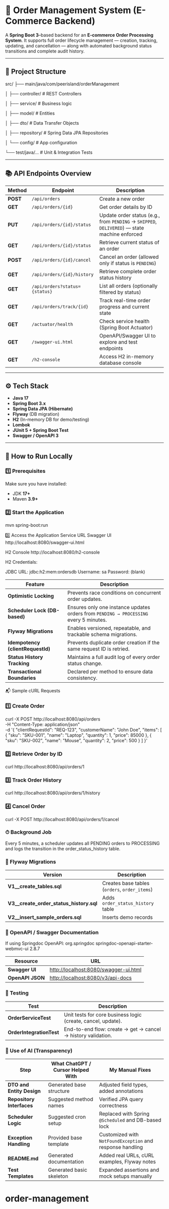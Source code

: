 # 🛒 Order Management System (E-Commerce Backend)

A **Spring Boot 3**–based backend for an **E-commerce Order Processing System**.
It supports full order lifecycle management — creation, tracking, updating, and cancellation — along with automated background status transitions and complete audit history.

---

## 🧱 Project Structure

src/
├── main/java/com/peerisland/orderManagement

│ ├── controller/ # REST Controllers

│ ├── service/ # Business logic

│ ├── model/ # Entities

│ ├── dto/ # Data Transfer Objects

│ ├── repository/ # Spring Data JPA Repositories

│ └── config/ # App configuration

└── test/java/... # Unit & Integration Tests


---

## 📚 API Endpoints Overview

| Method | Endpoint | Description |
|---------|-----------|-------------|
| **POST** | `/api/orders` | Create a new order |
| **GET** | `/api/orders/{id}` | Get order details by ID |
| **PUT** | `/api/orders/{id}/status` | Update order status (e.g., from `PENDING` → `SHIPPED`, `DELIVERED`) — state machine enforced |
| **GET** | `/api/orders/{id}/status` | Retrieve current status of an order |
| **POST** | `/api/orders/{id}/cancel` | Cancel an order (allowed only if status is `PENDING`) |
| **GET** | `/api/orders/{id}/history` | Retrieve complete order status history |
| **GET** | `/api/orders?status={status}` | List all orders (optionally filtered by status) |
| **GET** | `/api/orders/track/{id}` | Track real-time order progress and current state |
| **GET** | `/actuator/health` | Check service health (Spring Boot Actuator) |
| **GET** | `/swagger-ui.html` | OpenAPI/Swagger UI to explore and test endpoints |
| **GET** | `/h2-console` | Access H2 in-memory database console |
---

## ⚙️ Tech Stack

- **Java 17**
- **Spring Boot 3.x**
- **Spring Data JPA (Hibernate)**
- **Flyway** (DB migration)
- **H2** (In-memory DB for demo/testing)
- **Lombok**
- **JUnit 5 + Spring Boot Test**
- **Swagger / OpenAPI 3**

---

## 🚀 How to Run Locally

### 1️⃣ Prerequisites
Make sure you have installed:
- JDK **17+**
- Maven **3.9+**

### 2️⃣ Start the Application

mvn spring-boot:run

3️⃣ Access the Application
Service	URL
Swagger UI	http://localhost:8080/swagger-ui.html

H2 Console	http://localhost:8080/h2-console

H2 Credentials:

JDBC URL: jdbc:h2:mem:ordersdb
Username: sa
Password: (blank)

| Feature                           | Description                                                                           |
| --------------------------------- | ------------------------------------------------------------------------------------- |
| **Optimistic Locking**            | Prevents race conditions on concurrent order updates.                                 |
| **Scheduler Lock (DB-based)**     | Ensures only one instance updates orders from `PENDING → PROCESSING` every 5 minutes. |
| **Flyway Migrations**             | Enables versioned, repeatable, and trackable schema migrations.                       |
| **Idempotency (clientRequestId)** | Prevents duplicate order creation if the same request ID is retried.                  |
| **Status History Tracking**       | Maintains a full audit log of every order status change.                              |
| **Transactional Boundaries**      | Declared per method to ensure data consistency.                                       |

📬 Sample cURL Requests

### 1️⃣ Create Order

curl -X POST http://localhost:8080/api/orders \
  -H "Content-Type: application/json" \
  -d '{
        "clientRequestId": "REQ-123",
        "customerName": "John Doe",
        "items": [
          { "sku": "SKU-001", "name": "Laptop", "quantity": 1, "price": 85000 },
          { "sku": "SKU-002", "name": "Mouse", "quantity": 2, "price": 500 }
        ]
      }'

### 2️⃣ Retrieve Order by ID

curl http://localhost:8080/api/orders/1


### 3️⃣ Track Order History

curl http://localhost:8080/api/orders/1/history

### 4️⃣ Cancel Order

curl -X POST http://localhost:8080/api/orders/1/cancel

### ⏱ Background Job

Every 5 minutes, a scheduler updates all PENDING orders to PROCESSING and logs the transition in the order_status_history table.

### 🧩 Flyway Migrations

| Version                                 | Description                                   |
| --------------------------------------- | --------------------------------------------- |
| **V1__create_tables.sql**               | Creates base tables (`orders`, `order_items`) |
| **V3__create_order_status_history.sql** | Adds `order_status_history` table             |
| **V2__insert_sample_orders.sql**        | Inserts demo records                          |


### 📄 OpenAPI / Swagger Documentation

If using Springdoc OpenAPI:
<dependency>
			<groupId>org.springdoc</groupId>
			<artifactId>springdoc-openapi-starter-webmvc-ui</artifactId>
			<version>2.8.7</version>
		</dependency>

| Resource         | URL                                                                            |
| ---------------- | ------------------------------------------------------------------------------ |
| **Swagger UI**   | [http://localhost:8080/swagger-ui.html](http://localhost:8080/swagger-ui.html) |
| **OpenAPI JSON** | [http://localhost:8080/v3/api-docs](http://localhost:8080/v3/api-docs)         |


### 🧪 Testing
| Test                     | Description                                                  |
| ------------------------ | ------------------------------------------------------------ |
| **OrderServiceTest**     | Unit tests for core business logic (create, cancel, update). |
| **OrderIntegrationTest** | End-to-end flow: create → get → cancel → history validation. |

### 🤖 Use of AI (Transparency)
| Step                      | What ChatGPT / Cursor Helped With | My Manual Fixes                                           |
| ------------------------- | --------------------------------- | --------------------------------------------------------- |
| **DTO and Entity Design** | Generated base structure          | Adjusted field types, added annotations                   |
| **Repository Interfaces** | Suggested method names            | Verified JPA query correctness                            |
| **Scheduler Logic**       | Suggested cron setup              | Replaced with Spring `@Scheduled` and DB-based lock       |
| **Exception Handling**    | Provided base template            | Customized with `NotFoundException` and response handling |
| **README.md**             | Generated documentation           | Added real URLs, cURL examples, Flyway notes              |
| **Test Templates**        | Generated basic skeleton          | Expanded assertions and mock setups manually              |

# order-management
